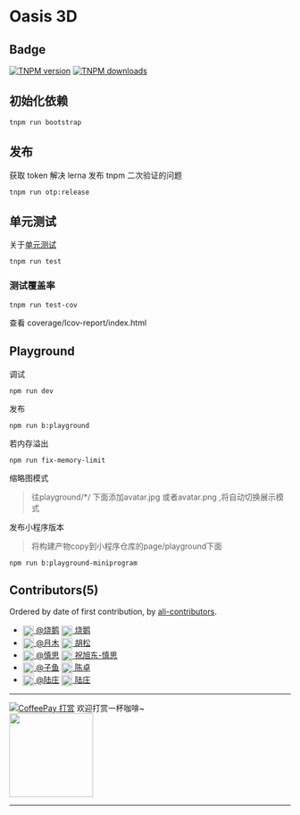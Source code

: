 # Oasis 3D

## Badge

[![TNPM version][tnpm-image]][tnpm-url]
[![TNPM downloads][tnpm-downloads-image]][tnpm-url]

[tnpm-image]: https://npm.alibaba-inc.com/badge/v/@alipay/o3.svg
[tnpm-url]: https://npm.alibaba-inc.com/package/@alipay/o3
[tnpm-downloads-image]: https://npm.alibaba-inc.com/badge/d/@alipay/o3.svg

## 初始化依赖
```
tnpm run bootstrap
```

## 发布

获取 token 解决 lerna 发布 tnpm 二次验证的问题

```
tnpm run otp:release
```

## 单元测试

关于[单元测试](https://yuque.antfin-inc.com/oasis3d/mlxz18/fhvrag)

```
tnpm run test
```

### 测试覆盖率

```
tnpm run test-cov
```

查看 coverage/lcov-report/index.html

## Playground
调试

```
npm run dev
```

发布

```
npm run b:playground
```

若内存溢出

```
npm run fix-memory-limit
```

缩略图模式

> 往playground/*/ 下面添加avatar.jpg 或者avatar.png ,将自动切换展示模式


发布小程序版本

> 将构建产物copy到小程序仓库的page/playground下面

``` shell
npm run b:playground-miniprogram
```


## Contributors(5)

Ordered by date of first contribution, by [ali-contributors](https://gitlab.alibaba-inc.com/node/ali-contributors).

- <a target="_blank" href="https://work.alibaba-inc.com/work/u/62285"><img style="vertical-align: middle;" width="20" src="https://work.alibaba-inc.com/photo/62285.40x40.xz.jpg"> @烧鹅</a> <a target="_blank" href="dingtalk://dingtalkclient/action/sendmsg?dingtalk_id=cyiqsko"><img style="vertical-align: middle;" width="20" src="https://img.alicdn.com/tfs/TB18HtyiyqAXuNjy1XdXXaYcVXa-24-24.svg"> 烧鹅</a>
- <a target="_blank" href="https://work.alibaba-inc.com/work/u/190504"><img style="vertical-align: middle;" width="20" src="https://work.alibaba-inc.com/photo/190504.40x40.xz.jpg"> @月木</a> <a target="_blank" href="dingtalk://dingtalkclient/action/sendmsg?dingtalk_id=fxynsrj"><img style="vertical-align: middle;" width="20" src="https://img.alicdn.com/tfs/TB18HtyiyqAXuNjy1XdXXaYcVXa-24-24.svg"> 胡松</a>
- <a target="_blank" href="https://work.alibaba-inc.com/work/u/205647"><img style="vertical-align: middle;" width="20" src="https://work.alibaba-inc.com/photo/205647.40x40.xz.jpg"> @慎思</a> <a target="_blank" href="dingtalk://dingtalkclient/action/sendmsg?dingtalk_id=cd2bbi3"><img style="vertical-align: middle;" width="20" src="https://img.alicdn.com/tfs/TB18HtyiyqAXuNjy1XdXXaYcVXa-24-24.svg"> 祝旭东-慎思</a>
- <a target="_blank" href="https://work.alibaba-inc.com/work/u/207662"><img style="vertical-align: middle;" width="20" src="https://work.alibaba-inc.com/photo/207662.40x40.xz.jpg"> @子鱼</a> <a target="_blank" href="dingtalk://dingtalkclient/action/sendmsg?dingtalk_id=czizzy"><img style="vertical-align: middle;" width="20" src="https://img.alicdn.com/tfs/TB18HtyiyqAXuNjy1XdXXaYcVXa-24-24.svg"> 陈卓</a>
- <a target="_blank" href="https://work.alibaba-inc.com/work/u/84888"><img style="vertical-align: middle;" width="20" src="https://work.alibaba-inc.com/photo/84888.40x40.xz.jpg"> @陆庄</a> <a target="_blank" href="dingtalk://dingtalkclient/action/sendmsg?dingtalk_id=t0pp2lv"><img style="vertical-align: middle;" width="20" src="https://img.alicdn.com/tfs/TB18HtyiyqAXuNjy1XdXXaYcVXa-24-24.svg"> 陆庄</a>

---
[![CoffeePay 打赏](http://coffee.alibaba-inc.com/projects/5e17ee1e3327bb54b4b0f1f0/badge)](http://coffee.alibaba-inc.com/donates?id=5e17ee1e3327bb54b4b0f1f0)
欢迎打赏一杯咖啡~
<br>
<img width="150" src="http://coffee.alibaba-inc.com/projects/5e17ee1e3327bb54b4b0f1f0/qr">


--------------------
